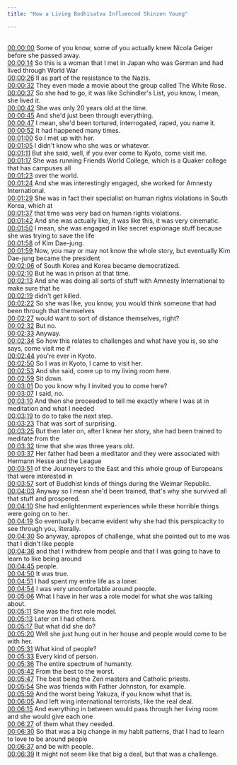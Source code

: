 ```yaml
---
title: "How a Living Bodhisatva Influenced Shinzen Young"

---
```

<br>[00:00:00](https://www.youtube.com/watch?v=S2KUFRoBM0M&t=0)   Some of you know, some of you actually knew Nicola Geiger before she passed away. 
<br>[00:00:14](https://www.youtube.com/watch?v=S2KUFRoBM0M&t=14)   So this is a woman that I met in Japan who was German and had lived through World War 
<br>[00:00:26](https://www.youtube.com/watch?v=S2KUFRoBM0M&t=26)   II as part of the resistance to the Nazis. 
<br>[00:00:32](https://www.youtube.com/watch?v=S2KUFRoBM0M&t=32)   They even made a movie about the group called The White Rose. 
<br>[00:00:37](https://www.youtube.com/watch?v=S2KUFRoBM0M&t=37)   So she had to go, it was like Schindler's List, you know, I mean, she lived it. 
<br>[00:00:42](https://www.youtube.com/watch?v=S2KUFRoBM0M&t=42)   She was only 20 years old at the time. 
<br>[00:00:45](https://www.youtube.com/watch?v=S2KUFRoBM0M&t=45)   And she'd just been through everything. 
<br>[00:00:47](https://www.youtube.com/watch?v=S2KUFRoBM0M&t=47)   I mean, she'd been tortured, interrogated, raped, you name it. 
<br>[00:00:52](https://www.youtube.com/watch?v=S2KUFRoBM0M&t=52)   It had happened many times. 
<br>[00:01:00](https://www.youtube.com/watch?v=S2KUFRoBM0M&t=60)   So I met up with her. 
<br>[00:01:05](https://www.youtube.com/watch?v=S2KUFRoBM0M&t=65)   I didn't know who she was or whatever. 
<br>[00:01:11](https://www.youtube.com/watch?v=S2KUFRoBM0M&t=71)   But she said, well, if you ever come to Kyoto, come visit me. 
<br>[00:01:17](https://www.youtube.com/watch?v=S2KUFRoBM0M&t=77)   She was running Friends World College, which is a Quaker college that has campuses all 
<br>[00:01:23](https://www.youtube.com/watch?v=S2KUFRoBM0M&t=83)   over the world. 
<br>[00:01:24](https://www.youtube.com/watch?v=S2KUFRoBM0M&t=84)   And she was interestingly engaged, she worked for Amnesty International. 
<br>[00:01:29](https://www.youtube.com/watch?v=S2KUFRoBM0M&t=89)   She was in fact their specialist on human rights violations in South Korea, which at 
<br>[00:01:37](https://www.youtube.com/watch?v=S2KUFRoBM0M&t=97)   that time was very bad on human rights violations. 
<br>[00:01:42](https://www.youtube.com/watch?v=S2KUFRoBM0M&t=102)   And she was actually like, it was like this, it was very cinematic. 
<br>[00:01:50](https://www.youtube.com/watch?v=S2KUFRoBM0M&t=110)   I mean, she was engaged in like secret espionage stuff because she was trying to save the life 
<br>[00:01:58](https://www.youtube.com/watch?v=S2KUFRoBM0M&t=118)   of Kim Dae-jung. 
<br>[00:01:59](https://www.youtube.com/watch?v=S2KUFRoBM0M&t=119)   Now, you may or may not know the whole story, but eventually Kim Dae-jung became the president 
<br>[00:02:06](https://www.youtube.com/watch?v=S2KUFRoBM0M&t=126)   of South Korea and Korea became democratized. 
<br>[00:02:10](https://www.youtube.com/watch?v=S2KUFRoBM0M&t=130)   But he was in prison at that time. 
<br>[00:02:13](https://www.youtube.com/watch?v=S2KUFRoBM0M&t=133)   And she was doing all sorts of stuff with Amnesty International to make sure that he 
<br>[00:02:19](https://www.youtube.com/watch?v=S2KUFRoBM0M&t=139)   didn't get killed. 
<br>[00:02:22](https://www.youtube.com/watch?v=S2KUFRoBM0M&t=142)   So she was like, you know, you would think someone that had been through that themselves 
<br>[00:02:27](https://www.youtube.com/watch?v=S2KUFRoBM0M&t=147)   would want to sort of distance themselves, right? 
<br>[00:02:32](https://www.youtube.com/watch?v=S2KUFRoBM0M&t=152)   But no. 
<br>[00:02:33](https://www.youtube.com/watch?v=S2KUFRoBM0M&t=153)   Anyway. 
<br>[00:02:34](https://www.youtube.com/watch?v=S2KUFRoBM0M&t=154)   So how this relates to challenges and what have you is, so she says, come visit me if 
<br>[00:02:44](https://www.youtube.com/watch?v=S2KUFRoBM0M&t=164)   you're ever in Kyoto. 
<br>[00:02:50](https://www.youtube.com/watch?v=S2KUFRoBM0M&t=170)   So I was in Kyoto, I came to visit her. 
<br>[00:02:53](https://www.youtube.com/watch?v=S2KUFRoBM0M&t=173)   And she said, come up to my living room here. 
<br>[00:02:59](https://www.youtube.com/watch?v=S2KUFRoBM0M&t=179)   Sit down. 
<br>[00:03:01](https://www.youtube.com/watch?v=S2KUFRoBM0M&t=181)   Do you know why I invited you to come here? 
<br>[00:03:07](https://www.youtube.com/watch?v=S2KUFRoBM0M&t=187)   I said, no. 
<br>[00:03:10](https://www.youtube.com/watch?v=S2KUFRoBM0M&t=190)   And then she proceeded to tell me exactly where I was at in meditation and what I needed 
<br>[00:03:19](https://www.youtube.com/watch?v=S2KUFRoBM0M&t=199)   to do to take the next step. 
<br>[00:03:23](https://www.youtube.com/watch?v=S2KUFRoBM0M&t=203)   That was sort of surprising. 
<br>[00:03:25](https://www.youtube.com/watch?v=S2KUFRoBM0M&t=205)   But then later on, after I knew her story, she had been trained to meditate from the 
<br>[00:03:32](https://www.youtube.com/watch?v=S2KUFRoBM0M&t=212)   time that she was three years old. 
<br>[00:03:37](https://www.youtube.com/watch?v=S2KUFRoBM0M&t=217)   Her father had been a meditator and they were associated with Hermann Hesse and the League 
<br>[00:03:51](https://www.youtube.com/watch?v=S2KUFRoBM0M&t=231)   of the Journeyers to the East and this whole group of Europeans that were interested in 
<br>[00:03:57](https://www.youtube.com/watch?v=S2KUFRoBM0M&t=237)   sort of Buddhist kinds of things during the Weimar Republic. 
<br>[00:04:03](https://www.youtube.com/watch?v=S2KUFRoBM0M&t=243)   Anyway so I mean she'd been trained, that's why she survived all that stuff and prospered. 
<br>[00:04:10](https://www.youtube.com/watch?v=S2KUFRoBM0M&t=250)   She had enlightenment experiences while these horrible things were going on to her. 
<br>[00:04:19](https://www.youtube.com/watch?v=S2KUFRoBM0M&t=259)   So eventually it became evident why she had this perspicacity to see through you, literally. 
<br>[00:04:30](https://www.youtube.com/watch?v=S2KUFRoBM0M&t=270)   So anyway, apropos of challenge, what she pointed out to me was that I didn't like people 
<br>[00:04:36](https://www.youtube.com/watch?v=S2KUFRoBM0M&t=276)   and that I withdrew from people and that I was going to have to learn to like being around 
<br>[00:04:45](https://www.youtube.com/watch?v=S2KUFRoBM0M&t=285)   people. 
<br>[00:04:50](https://www.youtube.com/watch?v=S2KUFRoBM0M&t=290)   It was true. 
<br>[00:04:51](https://www.youtube.com/watch?v=S2KUFRoBM0M&t=291)   I had spent my entire life as a loner. 
<br>[00:04:54](https://www.youtube.com/watch?v=S2KUFRoBM0M&t=294)   I was very uncomfortable around people. 
<br>[00:05:06](https://www.youtube.com/watch?v=S2KUFRoBM0M&t=306)   What I have in her was a role model for what she was talking about. 
<br>[00:05:11](https://www.youtube.com/watch?v=S2KUFRoBM0M&t=311)   She was the first role model. 
<br>[00:05:13](https://www.youtube.com/watch?v=S2KUFRoBM0M&t=313)   Later on I had others. 
<br>[00:05:17](https://www.youtube.com/watch?v=S2KUFRoBM0M&t=317)   But what did she do? 
<br>[00:05:20](https://www.youtube.com/watch?v=S2KUFRoBM0M&t=320)   Well she just hung out in her house and people would come to be with her. 
<br>[00:05:31](https://www.youtube.com/watch?v=S2KUFRoBM0M&t=331)   What kind of people? 
<br>[00:05:33](https://www.youtube.com/watch?v=S2KUFRoBM0M&t=333)   Every kind of person. 
<br>[00:05:36](https://www.youtube.com/watch?v=S2KUFRoBM0M&t=336)   The entire spectrum of humanity. 
<br>[00:05:42](https://www.youtube.com/watch?v=S2KUFRoBM0M&t=342)   From the best to the worst. 
<br>[00:05:47](https://www.youtube.com/watch?v=S2KUFRoBM0M&t=347)   The best being the Zen masters and Catholic priests. 
<br>[00:05:54](https://www.youtube.com/watch?v=S2KUFRoBM0M&t=354)   She was friends with Father Johnston, for example. 
<br>[00:05:59](https://www.youtube.com/watch?v=S2KUFRoBM0M&t=359)   And the worst being Yakuza, if you know what that is. 
<br>[00:06:05](https://www.youtube.com/watch?v=S2KUFRoBM0M&t=365)   And left wing international terrorists, like the real deal. 
<br>[00:06:15](https://www.youtube.com/watch?v=S2KUFRoBM0M&t=375)   And everything in between would pass through her living room and she would give each one 
<br>[00:06:27](https://www.youtube.com/watch?v=S2KUFRoBM0M&t=387)   of them what they needed. 
<br>[00:06:30](https://www.youtube.com/watch?v=S2KUFRoBM0M&t=390)   So that was a big change in my habit patterns, that I had to learn to love to be around people 
<br>[00:06:37](https://www.youtube.com/watch?v=S2KUFRoBM0M&t=397)   and be with people. 
<br>[00:06:39](https://www.youtube.com/watch?v=S2KUFRoBM0M&t=399)   It might not seem like that big a deal, but that was a challenge. 
<br>